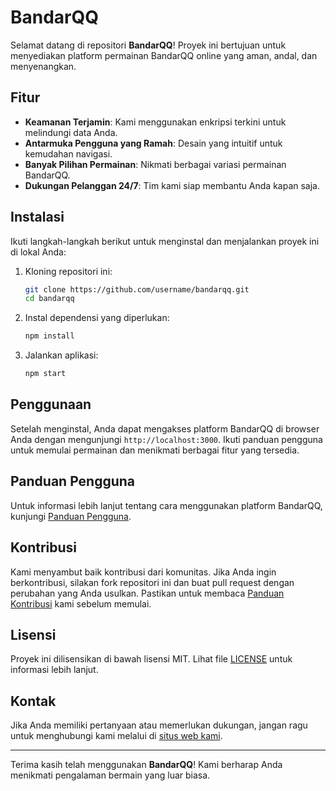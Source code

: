 # BandarQQ

Selamat datang di repositori **BandarQQ**! Proyek ini bertujuan untuk menyediakan platform permainan BandarQQ online yang aman, andal, dan menyenangkan.

## Fitur

- **Keamanan Terjamin**: Kami menggunakan enkripsi terkini untuk melindungi data Anda.
- **Antarmuka Pengguna yang Ramah**: Desain yang intuitif untuk kemudahan navigasi.
- **Banyak Pilihan Permainan**: Nikmati berbagai variasi permainan BandarQQ.
- **Dukungan Pelanggan 24/7**: Tim kami siap membantu Anda kapan saja.

## Instalasi

Ikuti langkah-langkah berikut untuk menginstal dan menjalankan proyek ini di lokal Anda:

1. Kloning repositori ini:
    ```bash
    git clone https://github.com/username/bandarqq.git
    cd bandarqq
    ```

2. Instal dependensi yang diperlukan:
    ```bash
    npm install
    ```

3. Jalankan aplikasi:
    ```bash
    npm start
    ```

## Penggunaan

Setelah menginstal, Anda dapat mengakses platform BandarQQ di browser Anda dengan mengunjungi `http://localhost:3000`. Ikuti panduan pengguna untuk memulai permainan dan menikmati berbagai fitur yang tersedia.

## Panduan Pengguna

Untuk informasi lebih lanjut tentang cara menggunakan platform BandarQQ, kunjungi [Panduan Pengguna](https://moorish-american.com).

## Kontribusi

Kami menyambut baik kontribusi dari komunitas. Jika Anda ingin berkontribusi, silakan fork repositori ini dan buat pull request dengan perubahan yang Anda usulkan. Pastikan untuk membaca [Panduan Kontribusi](CONTRIBUTING.md) kami sebelum memulai.

## Lisensi

Proyek ini dilisensikan di bawah lisensi MIT. Lihat file [LICENSE](LICENSE) untuk informasi lebih lanjut.

## Kontak

Jika Anda memiliki pertanyaan atau memerlukan dukungan, jangan ragu untuk menghubungi kami melalui di [situs web kami](https://moorish-american.com).

---

Terima kasih telah menggunakan **BandarQQ**! Kami berharap Anda menikmati pengalaman bermain yang luar biasa.
